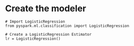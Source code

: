 # Create the modeler

```
# Import LogisticRegression
from pyspark.ml.classification import LogisticRegression

# Create a LogisticRegression Estimator
lr = LogisticRegression()
```